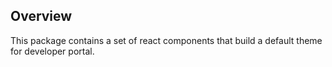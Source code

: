 ## Overview

This package contains a set of react components that build a default theme for developer portal.
